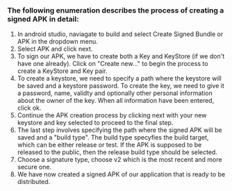 ### The following enumeration describes the process of creating a signed APK in detail:

1. In android studio, naviagate to build and select Create Signed Bundle or APK in the dropdown menu. 
2. Select APK and click next. 
3. To sign our APK, we have to create both a Key and KeyStore (if we don't have one already). Click on "Create new..." to begin the process to create a KeyStore and Key pair. 
4. To create a keystore, we need to specify a path where the keystore will be saved and a keystore password. To create the key, we need to give it a password, name, validty and optionally other personal information about the owner of the key. When all information have been entered, click ok.
5. Continue the APK creation process by clicking next with your new keystore and key selected to proceed to the final step.
6. The last step involves specifying the path where the signed APK will be saved and a "build type". The build type specyfies the build target, which can be either release or test. If the APK is supposed to be released to the public, then the release build type should be selected.
7. Choose a signature type, choose v2 which is the most recent and more secure one.
8. We have now created a signed APK of our application that is ready to be distributed. 
